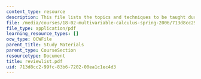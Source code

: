 ```yaml
---
content_type: resource
description: This file lists the topics and techniques to be taught duringthe term.
file: /media/courses/18-02-multivariable-calculus-spring-2006/713d8cc299fc83b6720200ea1c1ec4d3_reviewlist.pdf
file_type: application/pdf
learning_resource_types: []
ocw_type: OCWFile
parent_title: Study Materials
parent_type: CourseSection
resourcetype: Document
title: reviewlist.pdf
uid: 713d8cc2-99fc-83b6-7202-00ea1c1ec4d3
---
```

